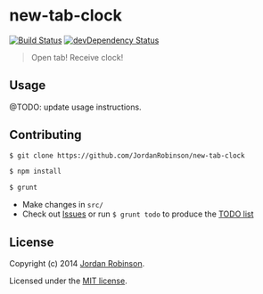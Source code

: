 # new-tab-clock
[![Build Status][travis-image]][travis-url]
[![devDependency Status][dev-dependency-image]][dev-dependency-url]

> Open tab! Receive clock!

## Usage
@TODO: update usage instructions.

## Contributing
```sh
$ git clone https://github.com/JordanRobinson/new-tab-clock
```

```sh
$ npm install
```

```sh
$ grunt
```

 * Make changes in `src/`
 * Check out [Issues](https://github.com/JordanRobinson/new-tab-clock/issues) or run `$ grunt todo` to produce the [TODO list](https://github.com/JordanRobinson/new-tab-clock/blob/master/TODO.md)

## License
Copyright (c) 2014 [Jordan Robinson](http://jordanrobinson.co.uk). 

Licensed under the [MIT license](https://github.com/JordanRobinson/new-tab-clock/blob/master/LICENSE.md).

[travis-url]: http://travis-ci.org/furzeface/new-tab-clock
[travis-image]: https://secure.travis-ci.org/furzeface/new-tab-clock.svg?branch=master
[dev-dependency-url]: https://david-dm.org/furzeface/new-tab-clock#info=devDependencies
[dev-dependency-image]: https://david-dm.org/furzeface/new-tab-clock/dev-status.svg

